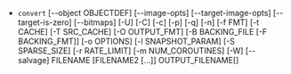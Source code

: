 - `convert` [--object OBJECTDEF] [--image-opts] [--target-image-opts] [--target-is-zero] [--bitmaps] [-U] [-C] [-c] [-p] [-q] [-n] [-f FMT] [-t CACHE] [-T SRC_CACHE] [-O OUTPUT_FMT] [-B BACKING_FILE [-F BACKING_FMT]] [-o OPTIONS] [-l SNAPSHOT_PARAM] [-S SPARSE_SIZE] [-r RATE_LIMIT] [-m NUM_COROUTINES] [-W] [--salvage] FILENAME [FILENAME2 [...]] OUTPUT_FILENAME[]